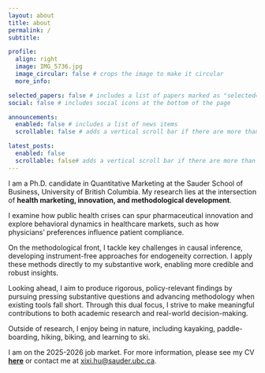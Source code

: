 ```yaml
---
layout: about
title: about
permalink: /
subtitle:

profile:
  align: right
  image: IMG_5736.jpg
  image_circular: false # crops the image to make it circular
  more_info: 

selected_papers: false # includes a list of papers marked as "selected={true}"
social: false # includes social icons at the bottom of the page

announcements:
  enabled: false # includes a list of news items
  scrollable: false # adds a vertical scroll bar if there are more than 3 news items

latest_posts:
  enabled: false
  scrollable: false# adds a vertical scroll bar if there are more than 3 new posts items
---
```


I am a Ph.D. candidate in Quantitative Marketing at the Sauder School of Business, University of British Columbia. My research lies at the intersection of **health marketing, innovation, and methodological development**. 

I examine how public health crises can spur pharmaceutical innovation and explore behavioral dynamics in healthcare markets, such as how physicians’ preferences influence patient compliance. 

On the methodological front, I tackle key challenges in causal inference, developing instrument-free approaches for endogeneity correction. I apply these methods directly to my substantive work, enabling more credible and robust insights.

Looking ahead, I aim to produce rigorous, policy-relevant findings by pursuing pressing substantive questions and advancing methodology when existing tools fall short. Through this dual focus, I strive to make meaningful contributions to both academic research and real-world decision-making.

Outside of research, I enjoy being in nature, including kayaking, paddle-boarding, hiking, biking, and learning to ski.

I am on the 2025-2026 job market. For more information, please see my CV [**here**](assets/pdf/cv.pdf) or contact me at <a href="mailto:xixi.hu@sauder.ubc.ca">xixi.hu@sauder.ubc.ca</a>. 
